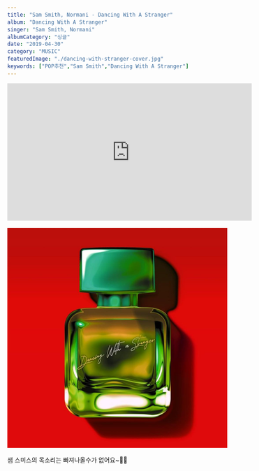 ```yaml
---
title: "Sam Smith, Normani - Dancing With A Stranger"
album: "Dancing With A Stranger"
singer: "Sam Smith, Normani"
albumCategory: "싱글"
date: "2019-04-30"
category: "MUSIC"
featuredImage: "./dancing-with-stranger-cover.jpg"
keywords: ["POP추천","Sam Smith","Dancing With A Stranger"]
---
```


<iframe width="560" height="315" src="https://www.youtube.com/embed/av5JD1dfj_c" frameborder="0" allow="accelerometer; autoplay; encrypted-media; gyroscope; picture-in-picture" allowfullscreen></iframe>

<br>

![커버](./dancing-with-stranger-cover.jpg)

샘 스미스의 목소리는 빠져나올수가 없어요~🕺🌊